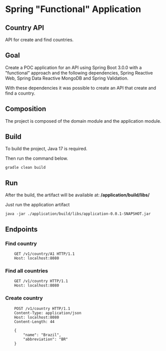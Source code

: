 # Spring "Functional" Application

## Country API

API for create and find countries.

## Goal

Create a POC application for an API using Spring Boot 3.0.0 with a "functional" approach and the following dependencies,
Spring Reactive Web, Spring
Data Reactive MongoDB and Spring Validation.

With these dependencies it was possible to create an API that create and find a country.

## Composition

The project is composed of the domain module and the application module.

## Build

To build the project, Java 17 is required.

Then run the command below.

```shell
gradle clean build
```

## Run

After the build, the artifact will be available at: **/application/build/libs/**

Just run the application artifact

```shell
java -jar ./application/build/libs/application-0.0.1-SNAPSHOT.jar
```

## Endpoints

### Find country

```
    GET /v1/country/A1 HTTP/1.1
    Host: localhost:8080
```

### Find all countries

```
    GET /v1/country HTTP/1.1
    Host: localhost:8080
```

### Create country

```
    POST /v1/country HTTP/1.1
    Content-Type: application/json
    Host: localhost:8080
    Content-Length: 44
    
    {
        "name": "Brazil",
        "abbreviation": "BR"
    }
```